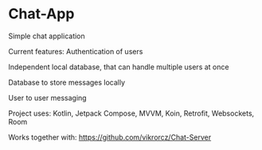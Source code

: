 # Chat-App
Simple chat application

Current features: 
Authentication of users

Independent local database, that can handle multiple users at once

Database to store messages locally

User to user messaging

Project uses: Kotlin, Jetpack Compose, MVVM, Koin, Retrofit, Websockets, Room

Works together with: https://github.com/vikrorcz/Chat-Server
